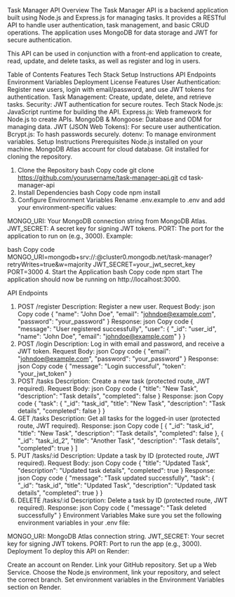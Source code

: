 Task Manager API
Overview
The Task Manager API is a backend application built using Node.js and Express.js for managing tasks. It provides a RESTful API to handle user authentication, task management, and basic CRUD operations. The application uses MongoDB for data storage and JWT for secure authentication.

This API can be used in conjunction with a front-end application to create, read, update, and delete tasks, as well as register and log in users.

Table of Contents
Features
Tech Stack
Setup Instructions
API Endpoints
Environment Variables
Deployment
License
Features
User Authentication: Register new users, login with email/password, and use JWT tokens for authentication.
Task Management: Create, update, delete, and retrieve tasks.
Security: JWT authentication for secure routes.
Tech Stack
Node.js: JavaScript runtime for building the API.
Express.js: Web framework for Node.js to create APIs.
MongoDB & Mongoose: Database and ODM for managing data.
JWT (JSON Web Tokens): For secure user authentication.
Bcrypt.js: To hash passwords securely.
dotenv: To manage environment variables.
Setup Instructions
Prerequisites
Node.js installed on your machine.
MongoDB Atlas account for cloud database.
Git installed for cloning the repository.
1. Clone the Repository
bash
Copy code
git clone https://github.com/yourusername/task-manager-api.git
cd task-manager-api
2. Install Dependencies
bash
Copy code
npm install
3. Configure Environment Variables
Rename .env.example to .env and add your environment-specific values:

MONGO_URI: Your MongoDB connection string from MongoDB Atlas.
JWT_SECRET: A secret key for signing JWT tokens.
PORT: The port for the application to run on (e.g., 3000).
Example:

bash
Copy code
MONGO_URI=mongodb+srv://<username>:<password>@cluster0.mongodb.net/task-manager?retryWrites=true&w=majority
JWT_SECRET=your_jwt_secret_key
PORT=3000
4. Start the Application
bash
Copy code
npm start
The application should now be running on http://localhost:3000.

API Endpoints
1. POST /register
Description: Register a new user.
Request Body:
json
Copy code
{
  "name": "John Doe",
  "email": "johndoe@example.com",
  "password": "your_password"
}
Response:
json
Copy code
{
  "message": "User registered successfully",
  "user": {
    "_id": "user_id",
    "name": "John Doe",
    "email": "johndoe@example.com"
  }
}
2. POST /login
Description: Log in with email and password, and receive a JWT token.
Request Body:
json
Copy code
{
  "email": "johndoe@example.com",
  "password": "your_password"
}
Response:
json
Copy code
{
  "message": "Login successful",
  "token": "your_jwt_token"
}
3. POST /tasks
Description: Create a new task (protected route, JWT required).
Request Body:
json
Copy code
{
  "title": "New Task",
  "description": "Task details",
  "completed": false
}
Response:
json
Copy code
{
  "task": {
    "_id": "task_id",
    "title": "New Task",
    "description": "Task details",
    "completed": false
  }
}
4. GET /tasks
Description: Get all tasks for the logged-in user (protected route, JWT required).
Response:
json
Copy code
[
  {
    "_id": "task_id",
    "title": "New Task",
    "description": "Task details",
    "completed": false
  },
  {
    "_id": "task_id_2",
    "title": "Another Task",
    "description": "Task details",
    "completed": true
  }
]
5. PUT /tasks/:id
Description: Update a task by ID (protected route, JWT required).
Request Body:
json
Copy code
{
  "title": "Updated Task",
  "description": "Updated task details",
  "completed": true
}
Response:
json
Copy code
{
  "message": "Task updated successfully",
  "task": {
    "_id": "task_id",
    "title": "Updated Task",
    "description": "Updated task details",
    "completed": true
  }
}
6. DELETE /tasks/:id
Description: Delete a task by ID (protected route, JWT required).
Response:
json
Copy code
{
  "message": "Task deleted successfully"
}
Environment Variables
Make sure you set the following environment variables in your .env file:

MONGO_URI: MongoDB Atlas connection string.
JWT_SECRET: Your secret key for signing JWT tokens.
PORT: Port to run the app (e.g., 3000).
Deployment
To deploy this API on Render:

Create an account on Render.
Link your GitHub repository.
Set up a Web Service.
Choose the Node.js environment, link your repository, and select the correct branch.
Set environment variables in the Environment Variables section on Render.
